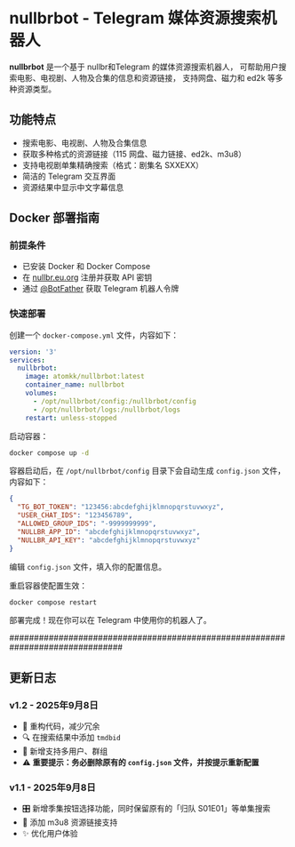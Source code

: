 # nullbrbot - Telegram 媒体资源搜索机器人

**nullbrbot** 是一个基于 nullbr和Telegram 的媒体资源搜索机器人，
可帮助用户搜索电影、电视剧、人物及合集的信息和资源链接，
支持网盘、磁力和 ed2k 等多种资源类型。

## 功能特点

- 搜索电影、电视剧、人物及合集信息
- 获取多种格式的资源链接（115 网盘、磁力链接、ed2k、m3u8）
- 支持电视剧单集精确搜索（格式：剧集名 SXXEXX）
- 简洁的 Telegram 交互界面
- 资源结果中显示中文字幕信息

## Docker 部署指南

### 前提条件

- 已安装 Docker 和 Docker Compose
- 在 [nullbr.eu.org](https://nullbr.eu.org) 注册并获取 API 密钥
- 通过 [@BotFather](https://t.me/BotFather) 获取 Telegram 机器人令牌

### 快速部署

创建一个 `docker-compose.yml` 文件，内容如下：

```yaml
version: '3'
services:
  nullbrbot:
    image: atomkk/nullbrbot:latest
    container_name: nullbrbot
    volumes:
      - /opt/nullbrbot/config:/nullbrbot/config
      - /opt/nullbrbot/logs:/nullbrbot/logs
    restart: unless-stopped
```

启动容器：

```bash
docker compose up -d
```

容器启动后，在 `/opt/nullbrbot/config` 目录下会自动生成 `config.json` 文件，内容如下：

```json
{
  "TG_BOT_TOKEN": "123456:abcdefghijklmnopqrstuvwxyz",
  "USER_CHAT_IDS": "123456789",
  "ALLOWED_GROUP_IDS": "-9999999999",
  "NULLBR_APP_ID": "abcdefghijklmnopqrstuvwxyz",
  "NULLBR_API_KEY": "abcdefghijklmnopqrstuvwxyz"
}
```

编辑 `config.json` 文件，填入你的配置信息。

重启容器使配置生效：

```bash
docker compose restart
```

部署完成！现在你可以在 Telegram 中使用你的机器人了。


###############################################################################
## 更新日志

### v1.2 - 2025年9月8日
- 🔧 重构代码，减少冗余
- 🔍 在搜索结果中添加 `tmdbid` 
- 👥 新增支持多用户、群组
- ⚠️ **重要提示：务必删除原有的 `config.json` 文件，并按提示重新配置**


### v1.1 - 2025年9月8日
- 🎛️ 新增季集按钮选择功能，同时保留原有的「归队 S01E01」等单集搜索
- 🔗 添加 m3u8 资源链接支持
- ✨ 优化用户体验

